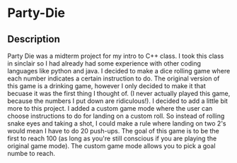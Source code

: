 # Party-Die

## Description

Party Die was a midterm project for my intro to C++ class. I took this class in sinclair so I had already had some experience with other coding languages like python and java. I decided to make a dice rolling game where each number indicates a certain instruction to do. The original version of this game is a drinking game, however I only decided to make it that becuase it was the first thing I thought of. (I never actually played this game, because the numbers I put down are ridiculous!). I decided to add a little bit more to this project. I added a custom game mode where the user can choose instructions to do for landing on a custom roll. So instead of rolling snake eyes and taking a shot, I could make a rule where landing on two 2's would mean I have to do 20 push-ups. The goal of this game is to be the first to reach 100 (as long as you're still conscious if you are playing the original game mode). The custom game mode allows you to pick a goal numbe to reach.

